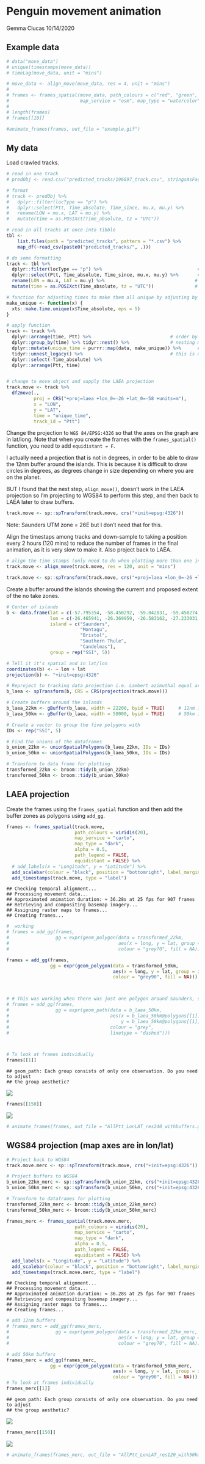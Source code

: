 Penguin movement animation
================
Gemma Clucas
10/14/2020

## Example data

``` r
# data("move_data")
# unique(timestamps(move_data))
# timeLag(move_data, unit = "mins")

# move_data <- align_move(move_data, res = 4, unit = "mins")
# 
# frames <- frames_spatial(move_data, path_colours = c("red", "green", "blue"),
#                          map_service = "osm", map_type = "watercolor", alpha = 0.5)
# 
# length(frames)
# frames[[10]]

#animate_frames(frames, out_file = "example.gif")
```

## My data

Load crawled tracks.

``` r
# read in one track 
# predObj <- read.csv("predicted_tracks/196697_track.csv", stringsAsFactors = FALSE) 

# format
# track <- predObj %>%
#   dplyr::filter(locType == "p") %>%                                   # select only predicted positions
#   dplyr::select(Ptt, Time_absolute, Time_since, mu.x, mu.y) %>%       # select only useful colums
#   rename(LON = mu.x, LAT = mu.y) %>%                                 # rename columns for ease of use
#   mutate(time = as.POSIXct(Time_absolute, tz = "UTC"))               # make sure times are in POSIXct

# read in all tracks at once into tibble
tbl <-
    list.files(path = "predicted_tracks", pattern = "*.csv") %>% 
    map_df(~read_csv(paste0("predicted_tracks/", .)))

# do some formatting
track <- tbl %>%
  dplyr::filter(locType == "p") %>%                                   # select only predicted positions
  dplyr::select(Ptt, Time_absolute, Time_since, mu.x, mu.y) %>%       # select only useful colums
  rename(LON = mu.x, LAT = mu.y) %>%                                 # rename columns for ease of use
  mutate(time = as.POSIXct(Time_absolute, tz = "UTC"))               # make sure times are in POSIXct

# function for adjusting times to make them all unique by adjusting by 5 seconds
make_unique <- function(x) {
  xts::make.time.unique(x$Time_absolute, eps = 5)
}

# apply function
track <- track %>% 
  dplyr::arrange(time, Ptt) %>%                             # order by time, then ID
  dplyr::group_by(time) %>% tidyr::nest() %>%               # nesting makes a list of tibbles containing data for each time stamp
  dplyr::mutate(unique_time = purrr::map(data, make_unique)) %>%      # apply function and save results in new column 'unique_time'
  tidyr::unnest_legacy() %>%                                # this is much faster than unnest() and restores the dataframe
  dplyr::select(-Time_absolute) %>% 
  dplyr::arrange(Ptt, time)


# change to move object and supply the LAEA projection
track.move <- track %>% 
  df2move(., 
          proj = CRS("+proj=laea +lon_0=-26 +lat_0=-58 +units=m"), 
          x = "LON", 
          y = "LAT", 
          time = "unique_time",
          track_id = "Ptt")
```

Change the projection to `WGS 84/EPSG:4326` so that the axes on the
graph are in lat/long. Note that when you create the frames with the
`frames_spatial()` function, you need to add `equidistant = F`.

I actually need a projection that is not in degrees, in order to be able
to draw the 12nm buffer around the islands. This is because it is
difficult to draw circles in degrees, as degrees change in size
depending on where you are on the planet.

BUT I found that the next step, `align_move()`, doesn’t work in the LAEA
projection so I’m projecting to WGS84 to perform this step, and then
back to LAEA later to draw buffers.

``` r
track.move <- sp::spTransform(track.move, crs("+init=epsg:4326"))
```

Note: Saunders UTM zone = 26E but I don’t need that for this.

Align the timestaps among tracks and down-sample to taking a position
every 2 hours (120 mins) to reduce the number of frames in the final
animation, as it is very slow to make it. Also project back to
LAEA.

``` r
# align the time stamps (only need to do when plotting more than one individual)
track.move <- align_move(track.move, res = 120, unit = "mins")

track.move <- sp::spTransform(track.move, crs("+proj=laea +lon_0=-26 +lat_0=-58 +units=m"))
```

Create a buffer around the islands showing the current and proposed
extent of the no take zones.

``` r
# Center of islands 
b <- data.frame(lat = c(-57.795354, -58.450292, -59.042031, -59.450274, -57.094589), 
                lon = c(-26.465941, -26.369959, -26.583162, -27.233031, -26.713769), 
                island = c("Saunders",
                           "Montagu",
                           "Bristol",
                           "Southern Thule",
                           "Candelmas"),
                group = rep("SSI", 5))

# Tell it it's spatial and in lat/lon
coordinates(b) <- ~ lon + lat
projection(b) <- "+init=epsg:4326"

# Reproject to tracking data projection i.e. Lambert azimuthal equal area
b_laea <- spTransform(b, CRS = CRS(projection(track.move)))

# Create buffers around the islands
b_laea_22km <- gBuffer(b_laea, width = 22200, byid = TRUE)     # 12nm is 22.2 km
b_laea_50km <- gBuffer(b_laea, width = 50000, byid = TRUE)     # 50km is the proposed extent

# Create a vector to group the five polygons with
IDs <- rep("SSI", 5)

# Find the unions of the dataframes
b_union_22km <- unionSpatialPolygons(b_laea_22km, IDs = IDs)
b_union_50km <- unionSpatialPolygons(b_laea_50km, IDs = IDs)

# Transform to data frame for plotting
transformed_22km <- broom::tidy(b_union_22km)
transformed_50km <- broom::tidy(b_union_50km)
```

## LAEA projection

Create the frames using the `frames_spatial` function and then add the
buffer zones as polygons using `add_gg`.

``` r
frames <- frames_spatial(track.move, 
                         path_colours = viridis(20),
                         map_service = "carto", 
                         map_type = "dark", 
                         alpha = 0.5, 
                         path_legend = FALSE,
                         equidistant = FALSE) %>% 
  # add_labels(x = "Longitude", y = "Latitude") %>%
  add_scalebar(colour = "black", position = "bottomright", label_margin = 1, units = "km", distance = 100) %>%
  add_timestamps(track.move, type = "label")
```

    ## Checking temporal alignment...
    ## Processing movement data...
    ## Approximated animation duration: ≈ 36.28s at 25 fps for 907 frames
    ## Retrieving and compositing basemap imagery...
    ## Assigning raster maps to frames...
    ## Creating frames...

``` r
#  working
# frames = add_gg(frames,
#                 gg = expr(geom_polygon(data = transformed_22km, 
#                                        aes(x = long, y = lat, group = id),
#                                        colour = "grey70", fill = NA)))

frames = add_gg(frames,
                gg = expr(geom_polygon(data = transformed_50km, 
                                       aes(x = long, y = lat, group = id),
                                       colour = "grey90", fill = NA)))



# # This was working when there was just one polygon around Saunders, so don't delete this
# frames = add_gg(frames,
#                 gg = expr(geom_path(data = b_laea_50km,
#                                     aes(x = b_laea_50km@polygons[[1]]@Polygons[[1]]@coords[,1],
#                                         y = b_laea_50km@polygons[[1]]@Polygons[[1]]@coords[,2]),
#                                     colour = "grey",
#                                     linetype = "dashed")))



# To look at frames individually
frames[[1]]
```

    ## geom_path: Each group consists of only one observation. Do you need to adjust
    ## the group aesthetic?

![](Animate_tracks_files/figure-gfm/unnamed-chunk-6-1.png)<!-- -->

``` r
frames[[150]]
```

![](Animate_tracks_files/figure-gfm/unnamed-chunk-6-2.png)<!-- -->

``` r
# animate_frames(frames, out_file = "AllPtt_LonLAT_res240_withbuffers.gif", overwrite = TRUE)
```

## WGS84 projection (map axes are in lon/lat)

``` r
# Project back to WGS84
track.move.merc <- sp::spTransform(track.move, crs("+init=epsg:4326"))

# Project buffers to WGS84
b_union_22km_merc <- sp::spTransform(b_union_22km, crs("+init=epsg:4326"))
b_union_50km_merc <- sp::spTransform(b_union_50km, crs("+init=epsg:4326"))

# Transform to dataframes for plotting
transformed_22km_merc <- broom::tidy(b_union_22km_merc)
transformed_50km_merc <- broom::tidy(b_union_50km_merc)

frames_merc <- frames_spatial(track.move.merc, 
                         path_colours = viridis(20),
                         map_service = "carto", 
                         map_type = "dark", 
                         alpha = 0.5, 
                         path_legend = FALSE,
                         equidistant = FALSE) %>% 
  add_labels(x = "Longitude", y = "Latitude") %>%
  add_scalebar(colour = "black", position = "bottomright", label_margin = 1, units = "km", distance = 100) %>%
  add_timestamps(track.move.merc, type = "label")
```

    ## Checking temporal alignment...
    ## Processing movement data...
    ## Approximated animation duration: ≈ 36.28s at 25 fps for 907 frames
    ## Retrieving and compositing basemap imagery...
    ## Assigning raster maps to frames...
    ## Creating frames...

``` r
# add 12nm buffers
# frames_merc = add_gg(frames_merc,
#                 gg = expr(geom_polygon(data = transformed_22km_merc, 
#                                        aes(x = long, y = lat, group = id),
#                                        colour = "grey70", fill = NA)))

# add 50km buffers
frames_merc = add_gg(frames_merc,
                gg = expr(geom_polygon(data = transformed_50km_merc, 
                                       aes(x = long, y = lat, group = id),
                                       colour = "grey90", fill = NA)))
# To look at frames individually
frames_merc[[1]]
```

    ## geom_path: Each group consists of only one observation. Do you need to adjust
    ## the group aesthetic?

![](Animate_tracks_files/figure-gfm/unnamed-chunk-7-1.png)<!-- -->

``` r
frames_merc[[150]]
```

![](Animate_tracks_files/figure-gfm/unnamed-chunk-7-2.png)<!-- -->

``` r
# animate_frames(frames_merc, out_file = "AllPtt_LonLAT_res120_with50kmbuffer.gif", overwrite = TRUE)
```
